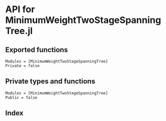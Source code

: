 # API for MinimumWeightTwoStageSpanningTree.jl

## Exported functions

```@autodocs
Modules = [MinimumWeightTwoStageSpanningTree]
Private = false
```

## Private types and functions

```@autodocs
Modules = [MinimumWeightTwoStageSpanningTree]
Public = false
```

## Index

```@index
```
